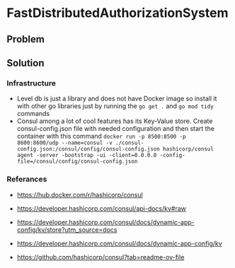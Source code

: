 # FastDistributedAuthorizationSystem

## Problem

## Solution

### Infrastructure
- Level db is just a library and does not have Docker image so install it with other go libraries just by running the `go get .` and `go mod tidy` commands
- Consul among a lot of cool features has its Key-Value store. Create consul-config.json file with needed configuration and then start the container with this command `docker run -p 8500:8500 -p 8600:8600/udp --name=consul -v ./consul-config.json:/consul/config/consul-config.json hashicorp/consul agent -server -bootstrap -ui -client=0.0.0.0 -config-file=/consul/config/consul-config.json`

### Referances
- https://hub.docker.com/r/hashicorp/consul

- https://developer.hashicorp.com/consul/api-docs/kv#raw
- https://developer.hashicorp.com/consul/docs/dynamic-app-config/kv/store?utm_source=docs
- https://developer.hashicorp.com/consul/docs/dynamic-app-config/kv
- https://github.com/hashicorp/consul?tab=readme-ov-file